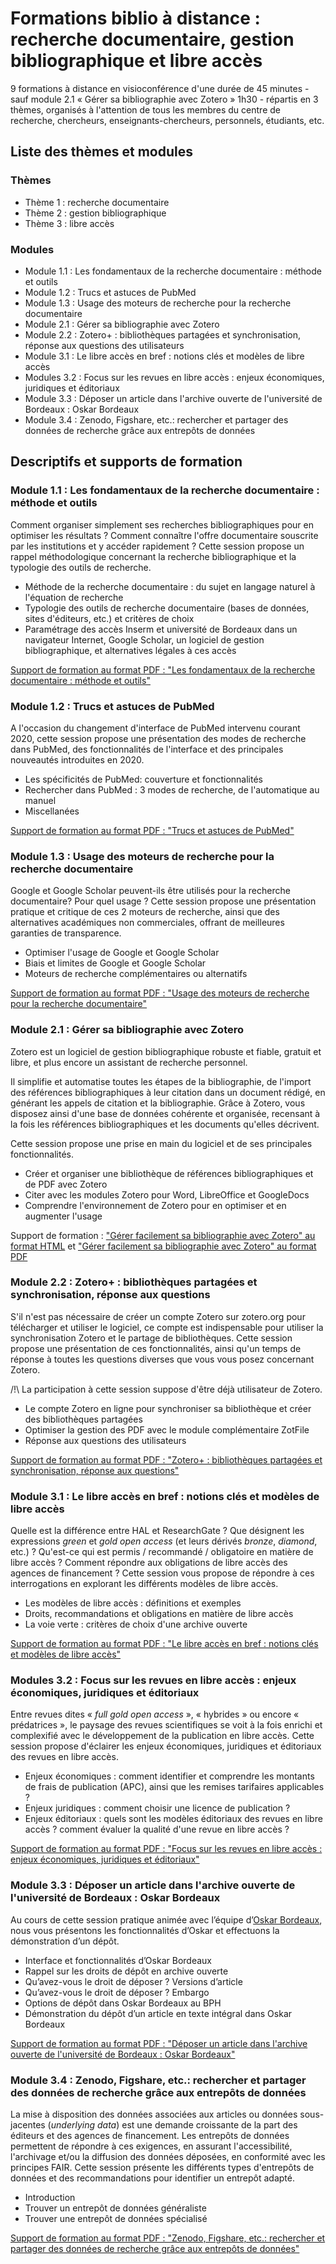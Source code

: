 
# Formations biblio à distance : recherche documentaire, gestion bibliographique et libre accès

9 formations à distance en visioconférence d'une durée de 45 minutes - sauf module 2.1 « Gérer sa bibliographie avec Zotero » 1h30 - répartis en 3 thèmes, organisés à l'attention de tous les membres du centre de recherche, chercheurs, enseignants-chercheurs, personnels, étudiants, etc.


## Liste des thèmes et modules

### Thèmes

 * Thème 1 : recherche documentaire
 * Thème 2 : gestion bibliographique
 * Thème 3 : libre accès

### Modules

 * Module 1.1 : Les fondamentaux de la recherche documentaire : méthode et outils 
 * Module 1.2 : Trucs et astuces de PubMed 
 * Module 1.3 : Usage des moteurs de recherche pour la recherche documentaire 
 * Module 2.1 : Gérer sa bibliographie avec Zotero 
 * Module 2.2 : Zotero+ : bibliothèques partagées et synchronisation, réponse aux questions des utilisateurs
 * Module 3.1 : Le libre accès en bref : notions clés et modèles de libre accès 
 * Modules 3.2 : Focus sur les revues en libre accès : enjeux économiques, juridiques et éditoriaux 
 * Module 3.3 : Déposer un article dans l'archive ouverte de l'université de Bordeaux : Oskar Bordeaux 
 * Module 3.4 : Zenodo, Figshare, etc.: rechercher et partager des données de recherche grâce aux entrepôts de données 


## Descriptifs et supports de formation

### Module 1.1 : Les fondamentaux de la recherche documentaire : méthode et outils

Comment organiser simplement ses recherches bibliographiques pour en optimiser les résultats ?  Comment connaître l'offre documentaire souscrite par les institutions et y accéder rapidement ?  Cette session propose un rappel méthodologique concernant la recherche bibliographique et la typologie des outils de recherche.

 * Méthode de la recherche documentaire : du sujet en langage naturel à l'équation de recherche
 * Typologie des outils de recherche documentaire (bases de données, sites d'éditeurs, etc.) et critères de choix
 * Paramétrage des accès Inserm et université de Bordeaux dans un navigateur Internet, Google Scholar, un logiciel de gestion bibliographique, et alternatives légales à ces accès

[Support de formation au format PDF : "Les fondamentaux de la recherche documentaire : méthode et outils"](https://github.com/fflamerie/formbiblio/blob/main/docs/module1-1_rech_biblio.pdf)

### Module 1.2 : Trucs et astuces de PubMed

A l'occasion du changement d'interface de PubMed intervenu courant 2020, cette session propose une présentation des modes de recherche dans PubMed, des fonctionnalités de l'interface et des principales nouveautés introduites en 2020.

 * Les spécificités de PubMed: couverture et fonctionnalités
 * Rechercher dans PubMed : 3 modes de recherche, de l'automatique au manuel
 * Miscellanées

[Support de formation au format PDF : "Trucs et astuces de PubMed"](https://github.com/fflamerie/formbiblio/blob/main/docs/module1-2_pubmed.pdf)

### Module 1.3 : Usage des moteurs de recherche pour la recherche documentaire

Google et Google Scholar peuvent-ils être utilisés pour la recherche documentaire? Pour quel usage ? Cette session propose une présentation pratique et critique de ces 2 moteurs de recherche, ainsi que des alternatives académiques non commerciales, offrant de meilleures garanties de transparence.


 * Optimiser l'usage de Google et Google Scholar
 * Biais et limites de Google et Google Scholar
 * Moteurs de recherche complémentaires ou alternatifs

[Support de formation au format PDF : "Usage des moteurs de recherche pour la recherche documentaire"](https://github.com/fflamerie/formbiblio/blob/main/docs/module1-3_moteurs_recherche.pdf)


### Module 2.1 : Gérer sa bibliographie avec Zotero

Zotero est un logiciel de gestion bibliographique robuste et fiable, gratuit et libre, et plus encore un assistant de recherche personnel.

Il simplifie et automatise toutes les étapes de la bibliographie, de l'import des références bibliographiques à leur citation dans un document rédigé, en générant les appels de citation et la bibliographie. Grâce à Zotero, vous disposez ainsi d'une base de données cohérente et organisée, recensant à la fois les références bibliographiques et les documents qu'elles décrivent.

Cette session propose une prise en main du logiciel et de ses principales fonctionnalités.

 * Créer et organiser une bibliothèque de références bibliographiques et de PDF avec Zotero
 * Citer avec les modules Zotero pour Word, LibreOffice et GoogleDocs
 * Comprendre l'environnement de Zotero pour en optimiser et en augmenter l'usage

Support de formation : ["Gérer facilement sa bibliographie avec Zotero" au format HTML](https://github.com/fflamerie/zotero_gerer_biblio/blob/master/content/gerer_biblio_zotero_COURS.md) et ["Gérer facilement sa bibliographie avec Zotero" au format PDF](https://github.com/fflamerie/zotero_gerer_biblio/blob/master/content/gerer_biblio_zotero_COURS.pdf)

### Module 2.2 : Zotero+ : bibliothèques partagées et synchronisation, réponse aux questions

S'il n'est pas nécessaire de créer un compte Zotero sur zotero.org pour télécharger et utiliser le logiciel, ce compte est indispensable pour utiliser la synchronisation Zotero et le partage de bibliothèques. Cette session propose une présentation de ces fonctionnalités, ainsi qu'un temps de réponse à toutes les questions diverses que vous vous posez concernant Zotero.

/!\ La participation à cette session suppose d'être déjà utilisateur de Zotero.

 * Le compte Zotero en ligne pour synchroniser sa bibliothèque et créer des bibliothèques partagées
 * Optimiser la gestion des PDF avec le module complémentaire ZotFile
 * Réponse aux questions des utilisateurs

[Support de formation au format PDF : "Zotero+ : bibliothèques partagées et synchronisation, réponse aux questions"](https://github.com/fflamerie/formbiblio/blob/main/docs/module2-2_zotero2.pdf)


### Module 3.1 : Le libre accès en bref : notions clés et modèles de libre accès

Quelle est la différence entre HAL et ResearchGate ? Que désignent les expressions _green_ et _gold open access_ (et leurs dérivés _bronze_, _diamond_, etc.) ? Qu'est-ce qui est permis / recommandé / obligatoire en matière de libre accès ? Comment répondre aux obligations de libre accès des agences de financement ? Cette session vous propose de répondre à ces interrogations en explorant les différents modèles de libre accès.

 * Les modèles de libre accès : définitions et exemples
 * Droits, recommandations et obligations en matière de libre accès
 * La voie verte : critères de choix d'une archive ouverte

[Support de formation au format PDF : "Le libre accès en bref : notions clés et modèles de libre accès"](https://github.com/fflamerie/formbiblio/blob/main/docs/module3-1_oa_bref.pdf)

### Modules 3.2 : Focus sur les revues en libre accès : enjeux économiques, juridiques et éditoriaux

Entre revues dites « _full gold open access_ », « hybrides » ou encore « prédatrices », le paysage des revues scientifiques se voit à la fois enrichi et complexifié avec le développement de la publication en libre accès. Cette session propose d'éclairer les enjeux économiques, juridiques et éditoriaux des revues en libre accès.

 * Enjeux économiques : comment identifier et comprendre les montants de frais de publication (APC), ainsi que les remises tarifaires applicables ?
 * Enjeux juridiques : comment choisir une licence de publication ?
 * Enjeux éditoriaux : quels sont les modèles éditoriaux des revues en libre accès ? comment évaluer la qualité d'une revue en libre accès ?

[Support de formation au format PDF : "Focus sur les revues en libre accès : enjeux économiques, juridiques et éditoriaux"](https://github.com/fflamerie/formbiblio/blob/main/docs/module3-2_oa_revues.pdf)

### Module 3.3 : Déposer un article dans l'archive ouverte de l'université de Bordeaux : Oskar Bordeaux

Au cours de cette session pratique animée avec l’équipe d’[Oskar Bordeaux](https://oskar-bordeaux.fr/), nous vous présentons les fonctionnalités d’Oskar et effectuons la démonstration d’un dépôt.

 * Interface et fonctionnalités d’Oskar Bordeaux
 * Rappel sur les droits de dépôt en archive ouverte
 * Qu’avez-vous le droit de déposer ? Versions d’article
 * Qu’avez-vous le droit de déposer ? Embargo
 * Options de dépôt dans Oskar Bordeaux au BPH
 * Démonstration du dépôt d’un article en texte intégral dans Oskar Bordeaux

[Support de formation au format PDF : "Déposer un article dans l'archive ouverte de l'université de Bordeaux : Oskar Bordeaux"](https://github.com/fflamerie/formbiblio/blob/main/docs/module3-3_oskar.pdf)

### Module 3.4 : Zenodo, Figshare, etc.: rechercher et partager des données de recherche grâce aux entrepôts de données

La mise à disposition des données associées aux articles ou données sous-jacentes (_underlying data_) est une demande croissante de la part des éditeurs et des agences de financement. Les entrepôts de données permettent de répondre à ces exigences, en assurant l'accessibilité, l'archivage et/ou la diffusion des données déposées, en conformité avec les principes FAIR. Cette session présente les différents types d'entrepôts de données et des recommandations pour identifier un entrepôt adapté.

 * Introduction
 * Trouver un entrepôt de données généraliste
 * Trouver une entrepôt de données spécialisé

[Support de formation au format PDF : "Zenodo, Figshare, etc.: rechercher et partager des données de recherche grâce aux entrepôts de données"](https://github.com/fflamerie/formbiblio/blob/main/docs/module3-4_oa_zenodo.pdf)
